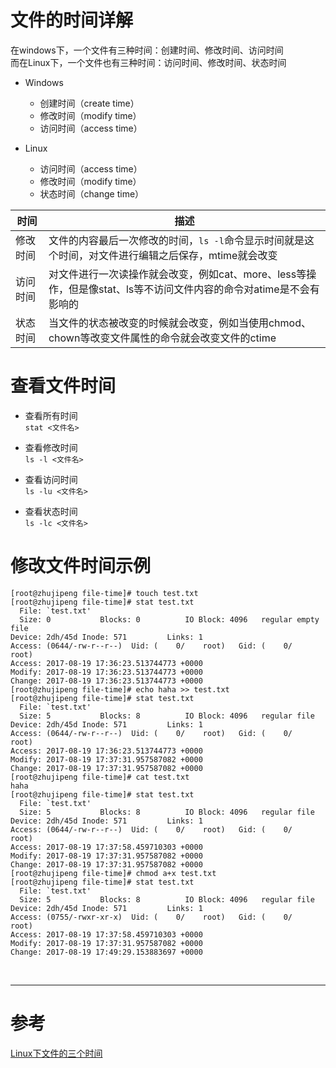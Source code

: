 # 文件的时间详解
在windows下，一个文件有三种时间：创建时间、修改时间、访问时间  
而在Linux下，一个文件也有三种时间：访问时间、修改时间、状态时间

- Windows
  - 创建时间（create time）
  - 修改时间（modify time）
  - 访问时间（access time）

- Linux
  - 访问时间（access time）
  - 修改时间（modify time）
  - 状态时间（change time）

| 时间 | 描述 |
|--- | --- |
|修改时间 | 文件的内容最后一次修改的时间，`ls -l`命令显示时间就是这个时间，对文件进行编辑之后保存，mtime就会改变 |
|访问时间 | 对文件进行一次读操作就会改变，例如cat、more、less等操作，但是像stat、ls等不访问文件内容的命令对atime是不会有影响的 |
|状态时间 | 当文件的状态被改变的时候就会改变，例如当使用chmod、chown等改变文件属性的命令就会改变文件的ctime |


# 查看文件时间
- 查看所有时间  
`stat <文件名>`

- 查看修改时间  
`ls -l <文件名>`

- 查看访问时间  
`ls -lu <文件名>`

- 查看状态时间  
`ls -lc <文件名>`


# 修改文件时间示例
```
[root@zhujipeng file-time]# touch test.txt
[root@zhujipeng file-time]# stat test.txt
  File: `test.txt'
  Size: 0         	Blocks: 0          IO Block: 4096   regular empty file
Device: 2dh/45d	Inode: 571         Links: 1
Access: (0644/-rw-r--r--)  Uid: (    0/    root)   Gid: (    0/    root)
Access: 2017-08-19 17:36:23.513744773 +0000
Modify: 2017-08-19 17:36:23.513744773 +0000
Change: 2017-08-19 17:36:23.513744773 +0000
[root@zhujipeng file-time]# echo haha >> test.txt
[root@zhujipeng file-time]# stat test.txt
  File: `test.txt'
  Size: 5         	Blocks: 8          IO Block: 4096   regular file
Device: 2dh/45d	Inode: 571         Links: 1
Access: (0644/-rw-r--r--)  Uid: (    0/    root)   Gid: (    0/    root)
Access: 2017-08-19 17:36:23.513744773 +0000
Modify: 2017-08-19 17:37:31.957587082 +0000
Change: 2017-08-19 17:37:31.957587082 +0000
[root@zhujipeng file-time]# cat test.txt
haha
[root@zhujipeng file-time]# stat test.txt
  File: `test.txt'
  Size: 5         	Blocks: 8          IO Block: 4096   regular file
Device: 2dh/45d	Inode: 571         Links: 1
Access: (0644/-rw-r--r--)  Uid: (    0/    root)   Gid: (    0/    root)
Access: 2017-08-19 17:37:58.459710303 +0000
Modify: 2017-08-19 17:37:31.957587082 +0000
Change: 2017-08-19 17:37:31.957587082 +0000
[root@zhujipeng file-time]# chmod a+x test.txt
[root@zhujipeng file-time]# stat test.txt
  File: `test.txt'
  Size: 5         	Blocks: 8          IO Block: 4096   regular file
Device: 2dh/45d	Inode: 571         Links: 1
Access: (0755/-rwxr-xr-x)  Uid: (    0/    root)   Gid: (    0/    root)
Access: 2017-08-19 17:37:58.459710303 +0000
Modify: 2017-08-19 17:37:31.957587082 +0000
Change: 2017-08-19 17:49:29.153883697 +0000
```


<br/>

---
# 参考

[Linux下文件的三个时间][1]

[1]: http://www.cnblogs.com/MrListening/p/5793944.html


